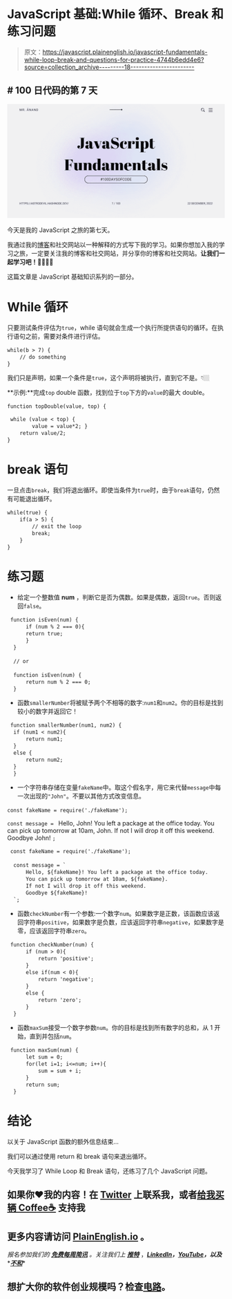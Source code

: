 # JavaScript 基础:While 循环、Break 和练习问题

> 原文：<https://javascript.plainenglish.io/javascript-fundamentals-while-loop-break-and-questions-for-practice-4744b6edd4e6?source=collection_archive---------18----------------------->

## # 100 日代码的第 7 天

![](img/da37a0217cb8ab40e4877e327319cd56.png)

今天是我的 JavaScript 之旅的第七天。

我通过我的[博客](https://astrodevil.hashnode.dev/)和社交网站以一种解释的方式写下我的学习。如果你想加入我的学习之旅，一定要关注我的博客和社交网站，并分享你的博客和社交网站。**让我们一起学习吧！🫱🏼‍🫲🏼**

这篇文章是 JavaScript 基础知识系列的一部分。

# While 循环

只要测试条件评估为`true`，while 语句就会生成一个执行所提供语句的循环。在执行语句之前，需要对条件进行评估。

```
while(b > 7) {
    // do something
}
```

我们只是声明，如果一个条件是`true`，这个声明将被执行，直到它不是。👇🏼

**示例:**完成`top` double 函数，找到位于`top`下方的`value`的最大 double。

```
function topDouble(value, top) {
```

```
 while (value < top) {
        value = value*2; }
    return value/2;
}
```

# break 语句

一旦点击`break`，我们将退出循环。即使当条件为`true`时，由于`break`语句，仍然有可能退出循环。

```
while(true) {
    if(a > 5) {
        // exit the loop
        break;
    }
}
```

# 练习题

*   给定一个整数值 **num** ，判断它是否为偶数。如果是偶数，返回`true`。否则返回`false`。

```
 function isEven(num) {
      if (num % 2 === 0){
      return true;
      } 
  }

  // or

  function isEven(num) {
      return num % 2 === 0;      
  }
```

*   函数`smallerNumber`将被赋予两个不相等的数字:`num1`和`num2`。你的目标是找到较小的数字并返回它！

```
 function smallerNumber(num1, num2) {
  if (num1 < num2){
      return num1;
  }
  else {
      return num2;
  }
  }
```

*   一个字符串存储在变量`fakeName`中。取这个假名字，用它来代替`message`中每一次出现的`"John"`。不要以其他方式改变信息。

`const fakeName = require('./fakeName');`

`const message = ` Hello, John! You left a package at the office today. You can pick up tomorrow at 10am, John. If not I will drop it off this weekend. Goodbye John! `;`

```
 const fakeName = require('./fakeName');

  const message = `
      Hello, ${fakeName}! You left a package at the office today.
      You can pick up tomorrow at 10am, ${fakeName}. 
      If not I will drop it off this weekend.
      Goodbye ${fakeName}!
  `;
```

*   函数`checkNumber`有一个参数:一个数字`num`。如果数字是正数，该函数应该返回字符串`positive`，如果数字是负数，应该返回字符串`negative`，如果数字是零，应该返回字符串`zero`。

```
 function checkNumber(num) {
      if (num > 0){
          return 'positive';
      }
      else if(num < 0){
          return 'negative';
      }
      else {
          return 'zero';
      }
  }
```

*   函数`maxSum`接受一个数字参数`num`。你的目标是找到所有数字的总和，从 1 开始，直到并包括`num`。

```
 function maxSum(num) {
      let sum = 0;
      for(let i=1; i<=num; i++){
          sum = sum + i;
      }
      return sum;
  }
```

# 结论

以关于 JavaScript 函数的额外信息结束…

我们可以通过使用 return 和 break 语句来退出循环。

今天我学习了 While Loop 和 Break 语句，还练习了几个 JavaScript 问题。

## 如果你❤️我的内容！在 [Twitter](https://mobile.twitter.com/Astrodevil_) 上联系我，或者[给我买辆 Coffee☕](https://www.buymeacoffee.com/Astrodevil) 支持我

## 更多内容请访问 [PlainEnglish.io](https://plainenglish.io/) 。

*报名参加我们的* [***免费每周简讯***](http://newsletter.plainenglish.io/) *。关注我们上* [***推特***](https://twitter.com/inPlainEngHQ) ，[***LinkedIn***](https://www.linkedin.com/company/inplainenglish/)***，***[***YouTube***](https://www.youtube.com/channel/UCtipWUghju290NWcn8jhyAw)***，以及****[***不和***](https://discord.gg/GtDtUAvyhW)*

## 想扩大你的软件创业规模吗？检查[电路](https://circuit.ooo/?utm=publication-post-cta)。